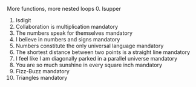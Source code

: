 More functions, more nested loops
0. Isupper
1. Isdigit
2. Collaboration is multiplication mandatory
3. The numbers speak for themselves mandatory
4. I believe in numbers and signs mandatory
5. Numbers constitute the only universal language mandatory
6. The shortest distance between two points is a straight line mandatory
7. I feel like I am diagonally parked in a parallel universe mandatory
8. You are so much sunshine in every square inch mandatory
9. Fizz-Buzz mandatory
10. Triangles mandatory